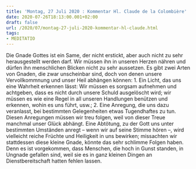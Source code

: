 ```yaml
---
title: 'Montag, 27 Juli 2020 : Kommentar Hl. Claude de la Colombière'
date: 2020-07-26T18:13:00.001+02:00
draft: false
url: /2020/07/montag-27-juli-2020-kommentar-hl-claude.html
tags: 
- MEDITATIO
---
```


Die Gnade Gottes ist ein Same, der nicht erstickt, aber auch nicht zu sehr herausgestellt werden darf. Wir müssen ihn in unseren Herzen nähren und dürfen ihn menschlichen Blicken nicht zu sehr aussetzen. Es gibt zwei Arten von Gnaden, die zwar unscheinbar sind, doch von denen unsere Vervollkommnung und unser Heil abhängen können: 1. Ein Licht, das uns eine Wahrheit erkennen lässt: Wir müssen es sorgsam aufnehmen und achtgeben, dass es nicht durch unsere Schuld ausgelöscht wird; wir müssen es wie eine Regel in all unseren Handlungen benützen und erkennen, wohin es uns führt, usw.; 2. Eine Anregung, die uns dazu veranlasst, bei bestimmten Gelegenheiten etwas Tugendhaftes zu tun. Diesen Anregungen müssen wir treu folgen, weil von dieser Treue manchmal unser Glück abhängt. Eine Abtötung, zu der Gott uns unter bestimmten Umständen anregt – wenn wir auf seine Stimme hören –, wird vielleicht reiche Früchte und Heiligkeit in uns bewirken; missachten wir stattdessen diese kleine Gnade, könnte das sehr schlimme Folgen haben. Denn es ist vorgekommen, dass Menschen, die hoch in Gunst standen, in Ungnade gefallen sind, weil sie es in ganz kleinen Dingen an Dienstbereitschaft hatten fehlen lassen.